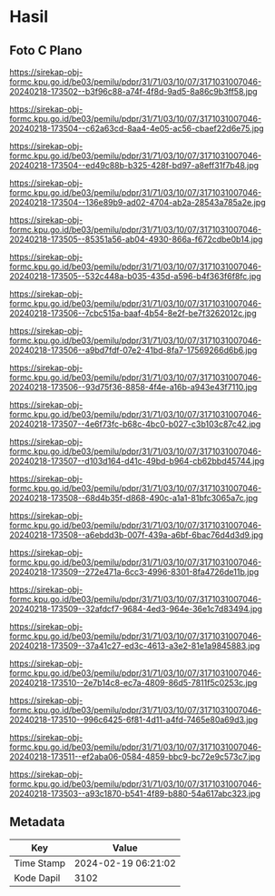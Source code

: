 # Hasil

## Foto C Plano

https://sirekap-obj-formc.kpu.go.id/be03/pemilu/pdpr/31/71/03/10/07/3171031007046-20240218-173502--b3f96c88-a74f-4f8d-9ad5-8a86c9b3ff58.jpg

https://sirekap-obj-formc.kpu.go.id/be03/pemilu/pdpr/31/71/03/10/07/3171031007046-20240218-173504--c62a63cd-8aa4-4e05-ac56-cbaef22d6e75.jpg

https://sirekap-obj-formc.kpu.go.id/be03/pemilu/pdpr/31/71/03/10/07/3171031007046-20240218-173504--ed49c88b-b325-428f-bd97-a8eff31f7b48.jpg

https://sirekap-obj-formc.kpu.go.id/be03/pemilu/pdpr/31/71/03/10/07/3171031007046-20240218-173504--136e89b9-ad02-4704-ab2a-28543a785a2e.jpg

https://sirekap-obj-formc.kpu.go.id/be03/pemilu/pdpr/31/71/03/10/07/3171031007046-20240218-173505--85351a56-ab04-4930-866a-f672cdbe0b14.jpg

https://sirekap-obj-formc.kpu.go.id/be03/pemilu/pdpr/31/71/03/10/07/3171031007046-20240218-173505--532c448a-b035-435d-a596-b4f363f6f8fc.jpg

https://sirekap-obj-formc.kpu.go.id/be03/pemilu/pdpr/31/71/03/10/07/3171031007046-20240218-173506--7cbc515a-baaf-4b54-8e2f-be7f3262012c.jpg

https://sirekap-obj-formc.kpu.go.id/be03/pemilu/pdpr/31/71/03/10/07/3171031007046-20240218-173506--a9bd7fdf-07e2-41bd-8fa7-17569266d6b6.jpg

https://sirekap-obj-formc.kpu.go.id/be03/pemilu/pdpr/31/71/03/10/07/3171031007046-20240218-173506--93d75f36-8858-4f4e-a16b-a943e43f7110.jpg

https://sirekap-obj-formc.kpu.go.id/be03/pemilu/pdpr/31/71/03/10/07/3171031007046-20240218-173507--4e6f73fc-b68c-4bc0-b027-c3b103c87c42.jpg

https://sirekap-obj-formc.kpu.go.id/be03/pemilu/pdpr/31/71/03/10/07/3171031007046-20240218-173507--d103d164-d41c-49bd-b964-cb62bbd45744.jpg

https://sirekap-obj-formc.kpu.go.id/be03/pemilu/pdpr/31/71/03/10/07/3171031007046-20240218-173508--68d4b35f-d868-490c-a1a1-81bfc3065a7c.jpg

https://sirekap-obj-formc.kpu.go.id/be03/pemilu/pdpr/31/71/03/10/07/3171031007046-20240218-173508--a6ebdd3b-007f-439a-a6bf-6bac76d4d3d9.jpg

https://sirekap-obj-formc.kpu.go.id/be03/pemilu/pdpr/31/71/03/10/07/3171031007046-20240218-173509--272e471a-6cc3-4996-8301-8fa4726de11b.jpg

https://sirekap-obj-formc.kpu.go.id/be03/pemilu/pdpr/31/71/03/10/07/3171031007046-20240218-173509--32afdcf7-9684-4ed3-964e-36e1c7d83494.jpg

https://sirekap-obj-formc.kpu.go.id/be03/pemilu/pdpr/31/71/03/10/07/3171031007046-20240218-173509--37a41c27-ed3c-4613-a3e2-81e1a9845883.jpg

https://sirekap-obj-formc.kpu.go.id/be03/pemilu/pdpr/31/71/03/10/07/3171031007046-20240218-173510--2e7b14c8-ec7a-4809-86d5-7811f5c0253c.jpg

https://sirekap-obj-formc.kpu.go.id/be03/pemilu/pdpr/31/71/03/10/07/3171031007046-20240218-173510--996c6425-6f81-4d11-a4fd-7465e80a69d3.jpg

https://sirekap-obj-formc.kpu.go.id/be03/pemilu/pdpr/31/71/03/10/07/3171031007046-20240218-173511--ef2aba06-0584-4859-bbc9-bc72e9c573c7.jpg

https://sirekap-obj-formc.kpu.go.id/be03/pemilu/pdpr/31/71/03/10/07/3171031007046-20240218-173503--a93c1870-b541-4f89-b880-54a617abc323.jpg


## Metadata

| Key        | Value               |
| ---------- | ------------------- |
| Time Stamp | 2024-02-19 06:21:02 |
| Kode Dapil | 3102                |



